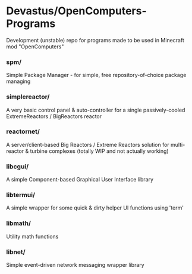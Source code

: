 # Devastus/OpenComputers-Programs
Development (unstable) repo for programs made to be used in Minecraft mod "OpenComputers"

### spm/
Simple Package Manager - for simple, free repository-of-choice package managing

### simplereactor/
A very basic control panel & auto-controller for a single passively-cooled ExtremeReactors / BigReactors reactor

### reactornet/
A server/client-based Big Reactors / Extreme Reactors solution for multi-reactor & turbine complexes (totally WIP and not actually working)

### libcgui/
A simple Component-based Graphical User Interface library

### libtermui/
A simple wrapper for some quick & dirty helper UI functions using 'term'

### libmath/
Utility math functions

### libnet/
Simple event-driven network messaging wrapper library
